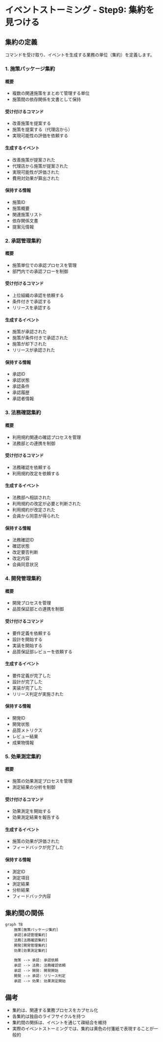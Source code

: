 # イベントストーミング - Step9: 集約を見つける

## 集約の定義
コマンドを受け取り、イベントを生成する業務の単位（集約）を定義します。

### 1. 施策パッケージ集約

#### 概要
- 複数の関連施策をまとめて管理する単位
- 施策間の依存関係を文書として保持

#### 受け付けるコマンド
- 改善施策を提案する
- 施策を提案する（代理店から）
- 実現可能性の評価を依頼する

#### 生成するイベント
- 改善施策が提案された
- 代理店から施策が提案された
- 実現可能性が評価された
- 費用対効果が算出された

#### 保持する情報
- 施策ID
- 施策概要
- 関連施策リスト
- 依存関係文書
- 提案元情報

### 2. 承認管理集約

#### 概要
- 施策単位での承認プロセスを管理
- 部門内での承認フローを制御

#### 受け付けるコマンド
- 上位組織の承認を依頼する
- 条件付きで承認する
- リリースを承認する

#### 生成するイベント
- 施策が承認された
- 施策が条件付きで承認された
- 施策が却下された
- リリースが承認された

#### 保持する情報
- 承認ID
- 承認状態
- 承認条件
- 承認履歴
- 承認者情報

### 3. 法務確認集約

#### 概要
- 利用規約関連の確認プロセスを管理
- 法務部との連携を制御

#### 受け付けるコマンド
- 法務確認を依頼する
- 利用規約改定を依頼する

#### 生成するイベント
- 法務部へ相談された
- 利用規約の改定が必要と判断された
- 利用規約が改定された
- 会員から同意が得られた

#### 保持する情報
- 法務確認ID
- 確認状態
- 改定要否判断
- 改定内容
- 会員同意状況

### 4. 開発管理集約

#### 概要
- 開発プロセスを管理
- 品質保証部との連携を制御

#### 受け付けるコマンド
- 要件定義を依頼する
- 設計を開始する
- 実装を開始する
- 品質保証部レビューを依頼する

#### 生成するイベント
- 要件定義が完了した
- 設計が完了した
- 実装が完了した
- リリース判定が実施された

#### 保持する情報
- 開発ID
- 開発状態
- 品質メトリクス
- レビュー結果
- 成果物情報

### 5. 効果測定集約

#### 概要
- 施策の効果測定プロセスを管理
- 測定結果の分析を制御

#### 受け付けるコマンド
- 効果測定を開始する
- 効果測定結果を報告する

#### 生成するイベント
- 施策の効果が評価された
- フィードバックが完了した

#### 保持する情報
- 測定ID
- 測定項目
- 測定結果
- 分析結果
- フィードバック内容

## 集約間の関係
```mermaid
graph TB
    施策[施策パッケージ集約]
    承認[承認管理集約]
    法務[法務確認集約]
    開発[開発管理集約]
    効果[効果測定集約]

    施策 --> 承認: 承認依頼
    承認 --> 法務: 法務確認依頼
    承認 --> 開発: 開発開始
    開発 --> 承認: リリース判定
    承認 --> 効果: 効果測定開始
```

## 備考
- 集約は、関連する業務プロセスをカプセル化
- 各集約は独自のライフサイクルを持つ
- 集約間の関係は、イベントを通じて疎結合を維持
- 実際のイベントストーミングでは、集約は黄色の付箋紙で表現することが一般的
